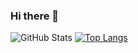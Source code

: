 ### Hi there 👋

![GitHub Stats](https://github-readme-stats.vercel.app/api?username=rahimwebdeveloper&theme=cobalt)               [![Top Langs](https://github-readme-stats.vercel.app/api/top-langs/?username=anuraghazra&layout=compact)](https://github.com/anuraghazra/github-readme-stats)
